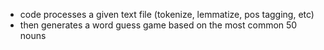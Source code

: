 - code processes a given text file (tokenize, lemmatize, pos tagging, etc) 
- then generates a word guess game based on the most common 50 nouns
